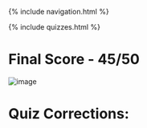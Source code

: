 {% include navigation.html %}

{% include quizzes.html %}

# Final Score - 45/50
![image](https://user-images.githubusercontent.com/89278326/164792611-5e360494-032e-4139-8bac-b35e3f813bf1.png)
 
# Quiz Corrections:
